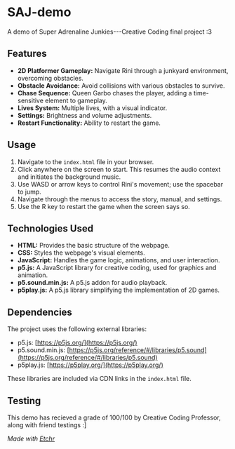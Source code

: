 # SAJ-demo
A demo of Super Adrenaline Junkies---Creative Coding final project :3

## Features
*   **2D Platformer Gameplay:** Navigate Rini through a junkyard environment, overcoming obstacles.
*   **Obstacle Avoidance:** Avoid collisions with various obstacles to survive.
*   **Chase Sequence:** Queen Garbo chases the player, adding a time-sensitive element to gameplay.
*   **Lives System:**  Multiple lives, with a visual indicator.
*   **Settings:** Brightness and volume adjustments.
*   **Restart Functionality:** Ability to restart the game.

## Usage
1.  Navigate to the `index.html` file in your browser.
2.  Click anywhere on the screen to start.  This resumes the audio context and initiates the background music.
3.  Use WASD or arrow keys to control Rini's movement; use the spacebar to jump.
4.  Navigate through the menus to access the story, manual, and settings.
5.  Use the R key to restart the game when the screen says so.

## Technologies Used
*   **HTML:**  Provides the basic structure of the webpage.
*   **CSS:**  Styles the webpage's visual elements.
*   **JavaScript:**  Handles the game logic, animations, and user interaction.
*   **p5.js:** A JavaScript library for creative coding, used for graphics and animation.
*   **p5.sound.min.js:** A p5.js addon for audio playback.
*   **p5play.js:** A p5.js library simplifying the implementation of 2D games.

## Dependencies
The project uses the following external libraries:

*   p5.js: [https://p5js.org/](https://p5js.org/)
*   p5.sound.min.js: [https://p5js.org/reference/#/libraries/p5.sound](https://p5js.org/reference/#/libraries/p5.sound)
*   p5play.js: [https://p5play.org/](https://p5play.org/)

These libraries are included via CDN links in the `index.html` file.

## Testing
This demo has recieved a grade of 100/100 by Creative Coding Professor, along with friend testings :]

*Made with [Etchr](https://etchr.dev)*
